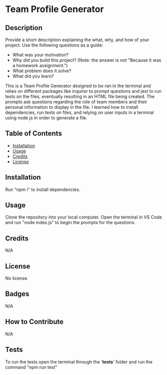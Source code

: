 # Team Profile Generator

## Description

Provide a short description explaining the what, why, and how of your project. Use the following questions as a guide:

- What was your motivation?
- Why did you build this project? (Note: the answer is not "Because it was a homework assignment.")
- What problem does it solve?
- What did you learn?

This is a Team Profile Generator designed to be ran in the terminal and relies on different packages like inquirer to prompt questions and jest to run tests on the files, eventually resulting in an HTML file being created. The prompts ask questions regarding the role of team members and their personal information to display in the file. I learned how to install dependencies, run tests on files, and relying on user inputs in a terminal using node.js in order to generate a file. 
## Table of Contents 

- [Installation](#installation)
- [Usage](#usage)
- [Credits](#credits)
- [License](#license)

## Installation

Run "npm i" to install dependencies. 

## Usage

Clone the repository into your local computer. Open the terminal in VS Code and run "node index.js" to begin the prompts for the questions. 

## Credits

N/A

## License

No license. 

## Badges

N/A

## How to Contribute

N/A

## Tests

To run the tests open the terminal through the '__tests__' folder and run the command "npm run test"
